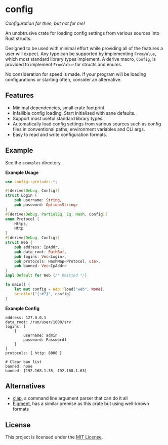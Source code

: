 # config
*Configuration for thee, but not for me!*

An unobtrusive crate for loading config settings from various sources into Rust structs.

Designed to be used with minimal effort while providing all of the features a user will expect.
Any type can be supported by implementing `FromValue`, which most standard library types implement.
A derive macro, `Config`, is provided to implement `FromValue` for structs and enums.

No consideration for speed is made. If your program will be loading configurations or starting often, consider an alternative.

## Features
- Minimal dependencies, small crate footprint.
- Infallible config loading. Start initialised with sane defaults.
- Support most useful standard library types.
- Automatically load config settings from various sources such as config files in conventional paths, environment variables and CLI args.
- Easy to read and write configuration formats.

## Example

See the `examples` directory.

**Example Usage**
```rust
use config::prelude::*;

#[derive(Debug, Config)]
struct Login {
    pub username: String,
    pub password: Option<String>
}
#[derive(Debug, PartialEq, Eq, Hash, Config)]
enum Protocol {
    Https,
    Http
}
#[derive(Debug, Config)]
struct Web {
    pub address: IpAddr,
    pub data_root: PathBuf,
    pub logins: Vec<Login>,
    pub protocols: HashMap<Protocol, u16>,
    pub banned: Vec<IpAddr>
}
impl Default for Web {/* Omitted */}

fn main() {
    let mut config = Web::load("web", None);
    println!("{:#?}", config)
}
```
**Example Config**
```
address: 127.0.0.1
data_root: /run/user/1000/srv
logins: [
    {
        username: admin
        password: Password1
    }
]
protocols: { http: 8000 }

# Clear ban list
banned: none
banned: [192.168.1.35, 192.168.1.63]
```

## Alternatives
- [clap](https://crates.io/crates/clap), a command line argument parser that can do it all
- [Figment](https://crates.io/crates/figment), has a similar premise as this crate but using well-known formats

## License
This project is licensed under the [MIT License](http://opensource.org/licenses/MIT).